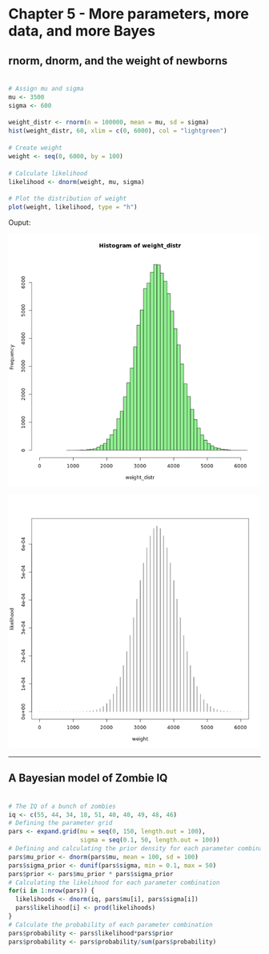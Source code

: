 # Chapter 5 - More parameters, more data, and more Bayes
## rnorm, dnorm, and the weight of newborns

```r

# Assign mu and sigma
mu <- 3500
sigma <- 600

weight_distr <- rnorm(n = 100000, mean = mu, sd = sigma)
hist(weight_distr, 60, xlim = c(0, 6000), col = "lightgreen")

# Create weight
weight <- seq(0, 6000, by = 100)

# Calculate likelihood
likelihood <- dnorm(weight, mu, sigma)

# Plot the distribution of weight
plot(weight, likelihood, type = "h")

```

Ouput:

![ch5plot1](ch5plot1.png)

![ch5plot2](ch5plot2.png)

***

## A Bayesian model of Zombie IQ

```r

# The IQ of a bunch of zombies
iq <- c(55, 44, 34, 18, 51, 40, 40, 49, 48, 46)
# Defining the parameter grid
pars <- expand.grid(mu = seq(0, 150, length.out = 100), 
                    sigma = seq(0.1, 50, length.out = 100))
# Defining and calculating the prior density for each parameter combination
pars$mu_prior <- dnorm(pars$mu, mean = 100, sd = 100)
pars$sigma_prior <- dunif(pars$sigma, min = 0.1, max = 50)
pars$prior <- pars$mu_prior * pars$sigma_prior
# Calculating the likelihood for each parameter combination
for(i in 1:nrow(pars)) {
  likelihoods <- dnorm(iq, pars$mu[i], pars$sigma[i])
  pars$likelihood[i] <- prod(likelihoods)
}
# Calculate the probability of each parameter combination
pars$probability <- pars$likelihood*pars$prior
pars$probability <- pars$probability/sum(pars$probability)

```





